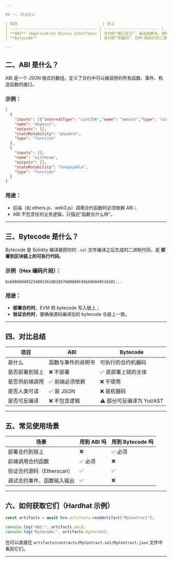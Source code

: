 ```yaml
---

## 一、简洁定义

| 项目                                     | 含义                       | 通俗理解       |
| -------------------------------------- | ------------------------ | ---------- |
| **ABI** (Application Binary Interface) | 合约的“接口定义”，描述函数名、参数类型、事件等 | 合约的“使用说明书” |
| **Bytecode**                           | 合约的“机器码”，EVM 能执行的二进制代码   | 合约的“可执行程序” |

---
```


## 二、ABI 是什么？

ABI 是一个 JSON 格式的数组，定义了合约中可以被调用的所有函数、事件、构造函数的接口。

### 示例：

```json
[
  {
    "inputs": [{"internalType": "uint256","name": "amount","type": "uint256"}],
    "name": "deposit",
    "outputs": [],
    "stateMutability": "payable",
    "type": "function"
  },
  {
    "inputs": [],
    "name": "withdraw",
    "outputs": [],
    "stateMutability": "nonpayable",
    "type": "function"
  }
]
```

### 用途：

* 前端（如 ethers.js、web3.js）调用合约函数时必须依赖 ABI；
* ABI 不包含任何业务逻辑，只描述“函数长什么样”。

---

## 三、Bytecode 是什么？

Bytecode 是 Solidity 编译器把你的 `.sol` 文件编译之后生成的二进制代码，是 **部署到区块链上的可执行代码**。

### 示例（Hex 编码片段）：

```
0x608060405234801561001057600080fd5b506040516101...
```

### 用途：

* **部署合约时**，EVM 把 bytecode 写入链上；
* **验证合约时**，要确保源码编译后的 bytecode 与链上一致。

---

## 四、对比总结

| 项目      | ABI       | Bytecode           |
| ------- | --------- | ------------------ |
| 是什么     | 函数与事件的说明书 | 可执行的合约机器码          |
| 是否部署到链上 | ❌ 不部署     | ✅ 是部署上链的主体         |
| 是否供前端调用 | ✅ 前端必须依赖  | ❌ 不使用              |
| 是否人类可读  | ✅ 是 JSON  | ❌ 是机器码             |
| 是否可反编译  | ❌ 不包含逻辑   | ⚠️ 部分可反编译为 Yul/AST |

---

## 五、常见使用场景

| 场景                | 用到 ABI 吗 | 用到 Bytecode 吗 |
| ----------------- | -------- | ------------- |
| 部署合约到链上           | ❌        | ✅ 必须          |
| 前端调用合约函数          | ✅ 必须     | ❌             |
| 验证合约源码（Etherscan） | ✅        | ✅             |
| 调试合约事件、函数输入输出     | ✅        | ❌             |

---

## 六、如何获取它们（Hardhat 示例）

```js
const artifacts = await hre.artifacts.readArtifact("MyContract");

console.log("ABI:", artifacts.abi);
console.log("Bytecode:", artifacts.bytecode);
```

也可以直接在 `artifacts/contracts/MyContract.sol/MyContract.json` 文件中看到它们。

---